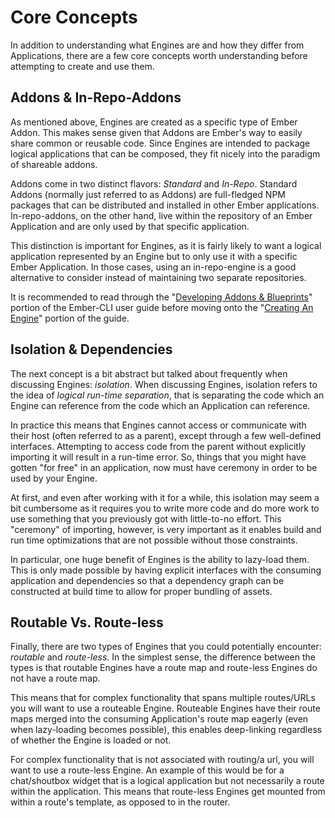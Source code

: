 # Core Concepts

In addition to understanding what Engines are and how they differ from Applications, there are a few core concepts worth understanding before attempting to create and use them.

## Addons & In-Repo-Addons

As mentioned above, Engines are created as a specific type of Ember Addon. This makes sense given that Addons are Ember's way to easily share common or reusable code. Since Engines are intended to package logical applications that can be composed, they fit nicely into the paradigm of shareable addons.

Addons come in two distinct flavors: _Standard_ and _In-Repo_. Standard Addons (normally just referred to as Addons) are full-fledged NPM packages that can be distributed and installed in other Ember applications. In-repo-addons, on the other hand, live within the repository of an Ember Application and are only used by that specific application.

This distinction is important for Engines, as it is fairly likely to want a logical application represented by an Engine but to only use it with a specific Ember Application. In those cases, using an in-repo-engine is a good alternative to consider instead of maintaining two separate repositories.

It is recommended to read through the "[Developing Addons & Blueprints](http://ember-cli.com/extending/#developing-addons-and-blueprints)" portion of the Ember-CLI user guide before moving onto the "[Creating An Engine](./04-creating-an-engine.md)" portion of the guide.

## Isolation & Dependencies

The next concept is a bit abstract but talked about frequently when discussing Engines: _isolation_. When discussing Engines, isolation refers to the idea of _logical run-time separation_, that is separating the code which an Engine can reference from the code which an Application can reference.

In practice this means that Engines cannot access or communicate with their host (often referred to as a parent), except through a few well-defined interfaces. Attempting to access code from the parent without explicitly importing it will result in a run-time error. So, things that you might have gotten "for free" in an application, now must have ceremony in order to be used by your Engine.

At first, and even after working with it for a while, this isolation may seem a bit cumbersome as it requires you to write more code and do more work to use something that you previously got with little-to-no effort. This "ceremony" of importing, however, is very important as it enables build and run time optimizations that are not possible without those constraints.

In particular, one huge benefit of Engines is the ability to lazy-load them. This is only made possible by having explicit interfaces with the consuming application and dependencies so that a dependency graph can be constructed at build time to allow for proper bundling of assets.

## Routable Vs. Route-less

Finally, there are two types of Engines that you could potentially encounter: _routable_ and _route-less_. In the simplest sense, the difference between the types is that routable Engines have a route map and route-less Engines do not have a route map.

This means that for complex functionality that spans multiple routes/URLs you will want to use a routeable Engine. Routeable Engines have their route maps merged into the consuming Application's route map eagerly (even when lazy-loading becomes possible), this enables deep-linking regardless of whether the Engine is loaded or not.

For complex functionality that is not associated with routing/a url, you will want to use a route-less Engine. An example of this would be for a chat/shoutbox widget that is a logical application but not necessarily a route within the application. This means that route-less Engines get mounted from within a route's template, as opposed to in the router.
